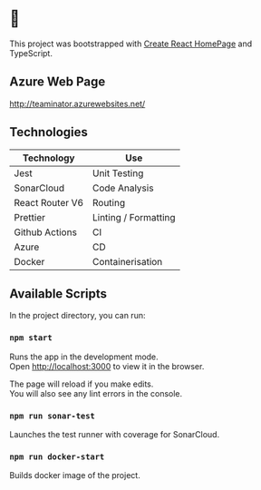 # 🐄

This project was bootstrapped with [Create React HomePage](https://github.com/facebook/create-react-app) and TypeScript.

## Azure Web Page

http://teaminator.azurewebsites.net/

## Technologies

| Technology      | Use                  |
| --------------- | -------------------- |
| Jest            | Unit Testing         |
| SonarCloud      | Code Analysis        |
| React Router V6 | Routing              |
| Prettier        | Linting / Formatting |
| Github Actions  | CI                   |
| Azure           | CD                   |
| Docker          | Containerisation     |

## Available Scripts

In the project directory, you can run:

### `npm start`

Runs the app in the development mode.\
Open [http://localhost:3000](http://localhost:3000) to view it in the browser.

The page will reload if you make edits.\
You will also see any lint errors in the console.

### `npm run sonar-test`

Launches the test runner with coverage for SonarCloud.

### `npm run docker-start`

Builds docker image of the project.

